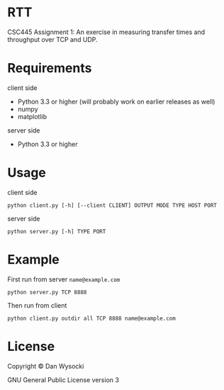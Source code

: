 RTT
===

CSC445 Assignment 1: An exercise in measuring transfer times and throughput over
TCP and UDP.


Requirements
============

client side
  - Python 3.3 or higher (will probably work on earlier releases as well)
  - numpy
  - matplotlib

server side
  - Python 3.3 or higher


Usage
=====

client side

    python client.py [-h] [--client CLIENT] OUTPUT MODE TYPE HOST PORT

server side

    python server.py [-h] TYPE PORT


Example
=======

First run from server `name@example.com`

    python server.py TCP 8888

Then run from client

    python client.py outdir all TCP 8888 name@example.com


License
=======

Copyright © Dan Wysocki

GNU General Public License version 3
